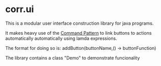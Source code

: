 # corr.ui

This is a modular user interface construction library for java programs.

It makes heavy use of the [Command Pattern](https://en.wikipedia.org/wiki/Command_pattern) to link buttons to actions automatically automatically using lamda expressions.

The format for doing so is:
  addButton(buttonName,() -> buttonFunction)
  
 The library contains a class "Demo" to demonstrate funcionality
